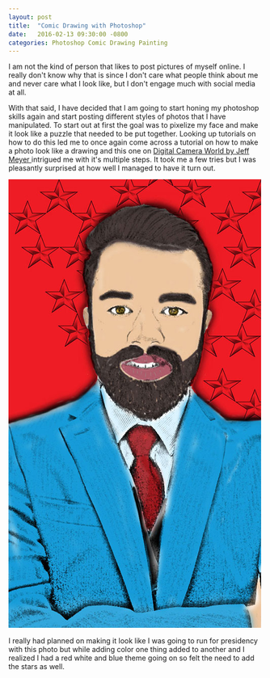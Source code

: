 ```yaml
---
layout: post
title:  "Comic Drawing with Photoshop"
date:   2016-02-13 09:30:00 -0800
categories: Photoshop Comic Drawing Painting
---
```

I am not the kind of person that likes to post pictures of myself online. I really
don't know why that is since I don't care what people think about me and never care
what I look like, but I don't engage much with social media at all.

With that said, I have decided that I am going to start honing my photoshop skills
again and start posting different styles of photos that I have manipulated. To start
out at first the goal was to pixelize my face and make it look like a puzzle that
needed to be put together. Looking up tutorials on how to do this led me to once
again come across a tutorial on how to make a photo look like a drawing and this
one on <a href="http://www.digitalcameraworld.com/2014/01/22/photo-to-cartoon-effect-how-to-use-photoshop-to-turn-images-into-drawings-or-paintings/">Digital Camera World by Jeff Meyer </a>
intrigued me with it's multiple steps. It took me a few tries but I was pleasantly
surprised at how well I managed to have it turn out.

<img src="/assets/Suit_Drawing_Merica.jpg">

I really had planned on making it look like I was going to run for presidency with
this photo but while adding color one thing added to another and I realized I had
a red white and blue theme going on so felt the need to add the stars as well.
